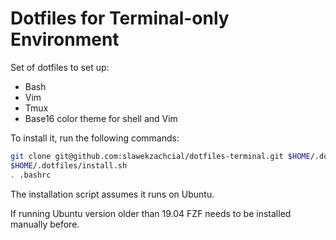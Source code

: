 # Dotfiles for Terminal-only Environment

Set of dotfiles to set up:
* Bash
* Vim
* Tmux
* Base16 color theme for shell and Vim

To install it, run the following commands:

```sh
git clone git@github.com:slawekzachcial/dotfiles-terminal.git $HOME/.dotfiles
$HOME/.dotfiles/install.sh
. .bashrc
```

The installation script assumes it runs on Ubuntu.

If running Ubuntu version older than 19.04 FZF needs to be installed manually before.
